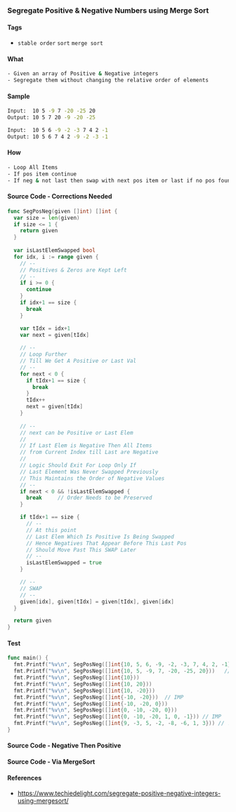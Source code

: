 ### Segregate Positive & Negative Numbers using Merge Sort

#### Tags
- `stable order` `sort` `merge sort`

#### What
```bash
- Given an array of Positive & Negative integers
- Segregate them without changing the relative order of elements
```

#### Sample
```bash
Input:  10 5 -9 7 -20 -25 20
Output: 10 5 7 20 -9 -20 -25

Input:  10 5 6 -9 -2 -3 7 4 2 -1
Output: 10 5 6 7 4 2 -9 -2 -3 -1
```

#### How
```bash
- Loop All Items
- If pos item continue
- If neg & not last then swap with next pos item or last if no pos found
```

#### Source Code - Corrections Needed
```go
func SegPosNeg(given []int) []int {
  var size = len(given)
  if size <= 1 {
    return given
  }
  
  var isLastElemSwapped bool
  for idx, i := range given {
    // --
    // Positives & Zeros are Kept Left
    // --
    if i >= 0 {
      continue
    }
    if idx+1 == size {
      break
    }

    var tIdx = idx+1
    var next = given[tIdx]
    
    // --
    // Loop Further 
    // Till We Get A Positive or Last Val
    // --
    for next < 0 {
      if tIdx+1 == size {
        break
      }
      tIdx++
      next = given[tIdx]
    }
    
    // --
    // next can be Positive or Last Elem
    //
    // If Last Elem is Negative Then All Items
    // from Current Index till Last are Negative
    //
    // Logic Should Exit For Loop Only If 
    // Last Element Was Never Swapped Previously
    // This Maintains the Order of Negative Values
    // --
    if next < 0 && !isLastElemSwapped {
      break     // Order Needs to be Preserved
    }

    if tIdx+1 == size {
      // --
      // At this point 
      // Last Elem Which Is Positive Is Being Swapped
      // Hence Negatives That Appear Before This Last Pos
      // Should Move Past This SWAP Later
      // --
      isLastElemSwapped = true
    }

    // --
    // SWAP
    // --
    given[idx], given[tIdx] = given[tIdx], given[idx]
  }

  return given
}
```

#### Test
```go
func main() {
  fmt.Printf("%v\n", SegPosNeg([]int{10, 5, 6, -9, -2, -3, 7, 4, 2, -1}))
  fmt.Printf("%v\n", SegPosNeg([]int{10, 5, -9, 7, -20, -25, 20}))   // IMP
  fmt.Printf("%v\n", SegPosNeg([]int{10}))
  fmt.Printf("%v\n", SegPosNeg([]int{10, 20}))
  fmt.Printf("%v\n", SegPosNeg([]int{10, -20}))
  fmt.Printf("%v\n", SegPosNeg([]int{-10, -20}))  // IMP
  fmt.Printf("%v\n", SegPosNeg([]int{-10, -20, 0}))
  fmt.Printf("%v\n", SegPosNeg([]int{0, -10, -20, 0}))
  fmt.Printf("%v\n", SegPosNeg([]int{0, -10, -20, 1, 0, -1})) // IMP
  fmt.Printf("%v\n", SegPosNeg([]int{9, -3, 5, -2, -8, -6, 1, 3})) // !! Does Not Work !!
}
```

#### Source Code - Negative Then Positive

#### Source Code - Via MergeSort

#### References
- https://www.techiedelight.com/segregate-positive-negative-integers-using-mergesort/
